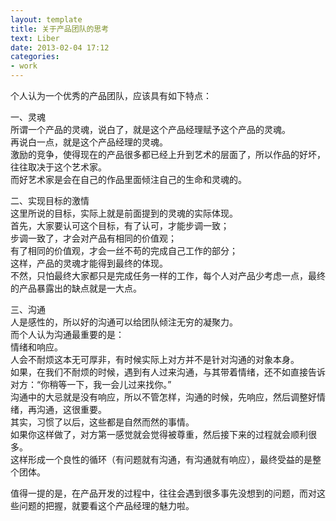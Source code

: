 ```yaml
---
layout: template
title: 关于产品团队的思考
text: Liber
date: 2013-02-04 17:12
categories:
- work
---
```


个人认为一个优秀的产品团队，应该具有如下特点：

一、灵魂  
所谓一个产品的灵魂，说白了，就是这个产品经理赋予这个产品的灵魂。  
再说白一点，就是这个产品经理的灵魂。  
激励的竞争，使得现在的产品很多都已经上升到艺术的层面了，所以作品的好坏，往往取决于这个艺术家。  
而好艺术家是会在自己的作品里面倾注自己的生命和灵魂的。

二、实现目标的激情  
这里所说的目标，实际上就是前面提到的灵魂的实际体现。  
首先，大家要认可这个目标，有了认可，才能步调一致；  
步调一致了，才会对产品有相同的价值观；  
有了相同的价值观，才会一丝不苟的完成自己工作的部分；  
这样，产品的灵魂才能得到最终的体现。  
不然，只怕最终大家都只是完成任务一样的工作，每个人对产品少考虑一点，最终的产品暴露出的缺点就是一大点。

三、沟通  
人是感性的，所以好的沟通可以给团队倾注无穷的凝聚力。  
而个人认为沟通最重要的是：  
情绪和响应。  
人会不耐烦这本无可厚非，有时候实际上对方并不是针对沟通的对象本身。  
如果，在我们不耐烦的时候，遇到有人过来沟通，与其带着情绪，还不如直接告诉对方：“你稍等一下，我一会儿过来找你。”  
沟通中的大忌就是没有响应，所以不管怎样，沟通的时候，先响应，然后调整好情绪，再沟通，这很重要。  
其实，习惯了以后，这些都是自然而然的事情。  
如果你这样做了，对方第一感觉就会觉得被尊重，然后接下来的过程就会顺利很多。  
这样形成一个良性的循环（有问题就有沟通，有沟通就有响应），最终受益的是整个团体。  

值得一提的是，在产品开发的过程中，往往会遇到很多事先没想到的问题，而对这些问题的把握，就要看这个产品经理的魅力啦。
